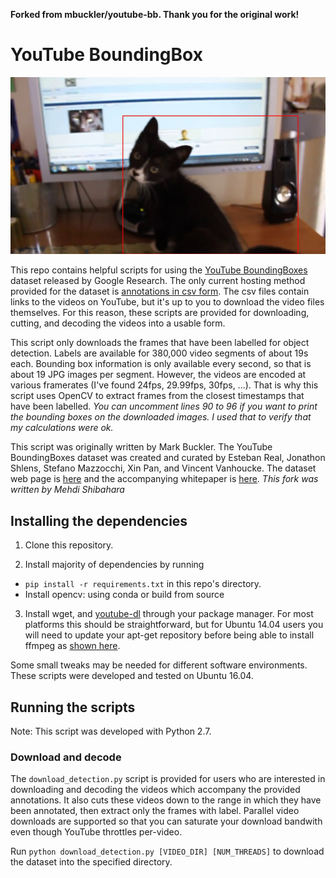 
**Forked from mbuckler/youtube-bb. Thank you for the original work!**

# YouTube BoundingBox

 ![Alt text](sample/ABQJpBm9hP8_7000_7_0.jpg?raw=true "Sample image")

This repo contains helpful scripts for using the [YouTube BoundingBoxes](
https://research.google.com/youtube-bb/index.html) 
dataset released by Google Research. The only current hosting method 
provided for the dataset is [annotations in csv
form](https://research.google.com/youtube-bb/download.html). The csv files contain links to the videos on YouTube, but it's up to you to download the video files themselves. For this
reason, these scripts are provided for downloading, cutting, and decoding
the videos into a usable form.

This script only downloads the frames that have been labelled for object detection.
Labels are available for 380,000 video segments of about 19s each.
Bounding box information is only available every second, so that is about 19 JPG images
per segment. However, the videos are encoded
at various framerates (I've found 24fps, 29.99fps, 30fps, ...).
That is why this script uses OpenCV to extract frames from the closest timestamps that have been labelled. 
*You can uncomment lines 90 to 96 if you want to print the bounding boxes on the downloaded images.
I used that to verify that my calculations were ok.*

This script was originally written by Mark Buckler.
The YouTube BoundingBoxes dataset was created and curated by Esteban Real,
Jonathon Shlens, Stefano Mazzocchi, Xin Pan, and Vincent Vanhoucke.
The dataset web page is [here](https://research.google.com/youtube-bb/index.html) and the
accompanying whitepaper is [here](https://arxiv.org/abs/1702.00824).
*This fork was written by Mehdi Shibahara*


## Installing the dependencies

1. Clone this repository.

2. Install majority of dependencies by running 
  + `pip install -r requirements.txt` in this repo's directory.
  + Install opencv: using conda or build from source

3. Install wget, and [youtube-dl](https://github.com/rg3/youtube-dl)
through your package manager.
For most platforms this should be straightforward, but for 
Ubuntu 14.04 users you will need to update your apt-get repository 
before being able to install ffmpeg as [shown
here](https://www.faqforge.com/linux/how-to-install-ffmpeg-on-ubuntu-14-04/).

Some small tweaks may be needed for different software environments.
These scripts were developed and tested on Ubuntu 16.04.

## Running the scripts

Note: This script was developed with Python 2.7.

### Download and decode

The `download_detection.py` script is provided for users who are interested in
downloading and decoding the videos which accompany the provided annotations. It also
cuts these videos down to the range in which they have been
annotated, then extract only the frames with label.
Parallel video downloads are supported so that you can
saturate your download bandwith even though YouTube throttles per-video.

Run `python download_detection.py [VIDEO_DIR] [NUM_THREADS]` to download the dataset into the specified
directory.
